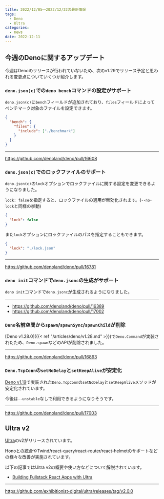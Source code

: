 ```yaml
---
title: 2022/12/05〜2022/12/22の最新情報
tags:
  - Deno
  - Ultra
categories:
  - news
date: 2022-12-11
---
```


## 今週のDenoに関するアップデート

今週はDenoのリリースが行われていないため、次のv1.29でリリース予定と思われる変更点についていくつか紹介します。

### `deno.json(c)`での`deno bench`コマンドの設定がサポート

`deno.json(c)`に`bench`フィールドが追加されており、`files`フィールドによってベンチマーク対象のファイルを設定できます。

```json
{
  "bench": {
    "files": {
      "include": ["./benchmark"]
    }
  }
}
```

---

https://github.com/denoland/deno/pull/16608

### `deno.json(c)`でのロックファイルのサポート

`deno.json(c)`の`lock`オプションでロックファイルに関する設定を変更できるようになりました。

`lock: false`を指定すると、ロックファイルの適用が無効化されます。(`--no-lock`と同様の挙動)

```json
{
  "lock": false
}
```

また`lock`オプションにロックファイルのパスを指定することもできます。

```json
{
  "lock": "./lock.json"
}
```

---

https://github.com/denoland/deno/pull/16781

### `deno init`コマンドで`deno.jsonc`の生成がサポート

`deno init`コマンドで`deno.jsonc`が生成されるようになりました。

---

- https://github.com/denoland/deno/pull/16389
- https://github.com/denoland/deno/pull/17002

### `Deno`名前空間から`spawn`/`spawnSync`/`spawnChild`が削除

[Deno v1.28.0]({{< ref "/articles/deno/v1.28.md" >}})で`Deno.Command`が実装されたため、`Deno.spawn`などのAPIが削除されました。

---

https://github.com/denoland/deno/pull/16893

### `Deno.TcpConn`の`setNoDelay`と`setKeepAlive`が安定化

[Deno v1.19](https://deno.com/blog/v1.19)で実装された`Deno.TcpConn`の`setNoDelay`と`setKeepAlive`メソッドが安定化されています。

今後は`--unstable`なしで利用できるようになりそうです。

---

https://github.com/denoland/deno/pull/17003

## Ultra v2

[Ultra](https://github.com/exhibitionist-digital/ultra)のv2がリリースされています。

Honoとの統合やTwind/react-query/react-router/react-helmetのサポートなどの様々な改善が実施されています。

以下の記事ではUltra v2の概要や使い方などについて解説されています。

- [Building Fullstack React Apps with Ultra](https://deno-blog.com/Building_Fullstack_React_Apps_with_Ultra.2022-12-04)

---

https://github.com/exhibitionist-digital/ultra/releases/tag/v2.0.0
